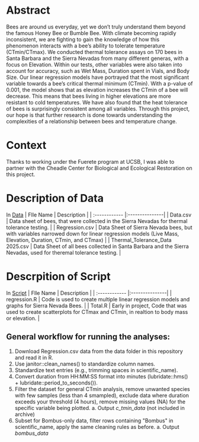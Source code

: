 ﻿# Abstract


 Bees are around us everyday, yet we don’t truly understand them beyond the famous Honey Bee or Bumble Bee. With climate becoming rapidly inconsistent, we are fighting to gain the knowledge of how this phenomenon interacts with a bee’s ability to tolerate temperature (CTmin/CTmax). We conducted thermal tolerance assays on 170 bees in Santa Barbara and the Sierra Nevadas from many different generas, with a focus on Elevation. Within our tests, other variables were also taken into account for accuracy, such as Wet Mass, Duration spent in Vials, and Body Size. Our linear regression models have portrayed that the most significant variable towards a bee’s critical thermal minimum (CTmin). With a p-value of 0.001, the model shows that as elevation increases the CTmin of a bee will decrease. This means that bees living in higher elevations are more resistant to cold temperatures. We have also found that the heat tolerance of bees is surprisingly consistent among all variables. Through this project, our hope is that further research is done towards understanding the complexities of a relationship between bees and temperature change. 

# Context
Thanks to working under the Fuerete program at UCSB, I was able to partner with the Cheadle Center for Biological and Ecological Restoration on this project.

# Description of Data

In [Data](https://github.com/Vrod36/Cheadle-Center/tree/deda8a58cb18d75d23d9762a1bc677be5c73f600/Data)
| FIle Name | Description |
| :------------ |:---------------|
| Data.csv | Data sheet of bees, that were collected in the Sierra Nevadas for thermal tolerance testing. |
| Regression.csv | Data Sheet of Sierra Nevada bees, but with variables narrowed down for linear regression models (Live Mass, Elevation, Duration, CTmin, and CTmax) |
| Thermal_Tolerance_Data 2025.csv | Data Sheet of all bees collected in Santa Barbara and the Sierra Nevadas, used for theremal tolerance testing. |

# Descrpition of Script 

In [Script](https://github.com/Vrod36/Thermal-Tolerance-of-Sierra-Nevada-Bees/tree/dba2e0a5fc67fdb7e36c71542bf61a1423932cb5/Script)
| FIle Name | Description |
| :------------ |:---------------|
| regression.R | Code is used to create multiple linear regression models and graphs for Sierra Nevada Bees. |
| Total.R | Early in project, Code that was used to create scatterplots for CTmax and CTmin, in realtion to body mass or elevation. |


## General workflow for running the analyses:

1. Download Regression.csv data from the data folder in this repository and read it in R.
2. Use janitor::clean_names() to standardize column names.
3. Standardize text entries (e.g., trimming spaces in scientific_name).
4. Convert duration from HH:MM:SS format into minutes (lubridate::hms() + lubridate::period_to_seconds()).
5. Filter the dataset for general CTmin analysis, remove unwanted species with few samples (less than 4 smampled), exclude data where duration exceeds your threshold (4 hours), remove missing values (NA) for the specific variable being plotted.
   a. Output *c_tmin_data* (not included in archive)
6. Subset for Bombus-only data, filter rows containing "Bombus" in scientific_name, apply the same cleaning rules as before.
   a. Output *bombus_data*
   




